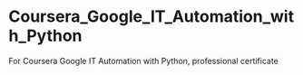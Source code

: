 # Coursera_Google_IT_Automation_with_Python
For Coursera Google IT Automation with Python, professional certificate
